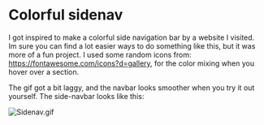 # Colorful sidenav

I got inspired to make a colorful side navigation bar by a website I visited.
Im sure you can find a lot easier ways to do something like this, but it was more of a fun project.
I used some random icons from: https://fontawesome.com/icons?d=gallery, for the color mixing when you hover over a section.

The gif got a bit laggy, and the navbar looks smoother when you try it out yourself.
The side-navbar looks like this:  

![Sidenav.gif](https://github.com/Kristianbarkhald/test-navbar/blob/master/Sidenav.gif)
